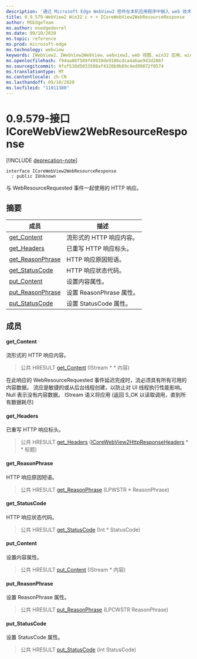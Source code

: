 ```yaml
---
description: '通过 Microsoft Edge WebView2 控件在本机应用程序中嵌入 web 技术 (HTML、CSS 和 JavaScript) '
title: 0.9.579-WebView2 Win32 c + + ICoreWebView2WebResourceResponse
author: MSEdgeTeam
ms.author: msedgedevrel
ms.date: 09/10/2020
ms.topic: reference
ms.prod: microsoft-edge
ms.technology: webview
keywords: IWebView2、IWebView2WebView、webview2、web 视图、win32 应用、win32、edge、ICoreWebView2、ICoreWebView2Controller、浏览器控件、边缘 html、ICoreWebView2WebResourceResponse
ms.openlocfilehash: f94aa86f589f49930de9186cdca4a6ae943d286f
ms.sourcegitcommit: 0faf538d5033508af4320b9b89c4ed99872f0574
ms.translationtype: MT
ms.contentlocale: zh-CN
ms.lasthandoff: 09/10/2020
ms.locfileid: "11011380"
---
```

# 0.9.579-接口 ICoreWebView2WebResourceResponse 

[!INCLUDE [deprecation-note](../../includes/deprecation-note.md)]

```
interface ICoreWebView2WebResourceResponse
  : public IUnknown
```

与 WebResourceRequested 事件一起使用的 HTTP 响应。

## 摘要

 成员                        | 描述
--------------------------------|---------------------------------------------
[get_Content](#get_content) | 流形式的 HTTP 响应内容。
[get_Headers](#get_headers) | 已重写 HTTP 响应标头。
[get_ReasonPhrase](#get_reasonphrase) | HTTP 响应原因短语。
[get_StatusCode](#get_statuscode) | HTTP 响应状态代码。
[put_Content](#put_content) | 设置内容属性。
[put_ReasonPhrase](#put_reasonphrase) | 设置 ReasonPhrase 属性。
[put_StatusCode](#put_statuscode) | 设置 StatusCode 属性。

## 成员

#### get_Content 

流形式的 HTTP 响应内容。

> 公共 HRESULT [get_Content](#get_content) (IStream * * 内容) 

在此响应的 WebResourceRequested 事件延迟完成时，流必须具有所有可用的内容数据。 流应是敏捷的或从后台线程创建，以防止对 UI 线程执行性能影响。 Null 表示没有内容数据。 IStream 语义将应用 (返回 S_OK 以读取调用，直到所有数据耗尽) 

#### get_Headers 

已重写 HTTP 响应标头。

> 公共 HRESULT [get_Headers](#get_headers) ([ICoreWebView2HttpResponseHeaders](icorewebview2httpresponseheaders.md) * * 标题) 

#### get_ReasonPhrase 

HTTP 响应原因短语。

> 公共 HRESULT [get_ReasonPhrase](#get_reasonphrase) (LPWSTR * ReasonPhrase) 

#### get_StatusCode 

HTTP 响应状态代码。

> 公共 HRESULT [get_StatusCode](#get_statuscode) (Int * StatusCode) 

#### put_Content 

设置内容属性。

> 公共 HRESULT [put_Content](#put_content) (IStream * 内容) 

#### put_ReasonPhrase 

设置 ReasonPhrase 属性。

> 公共 HRESULT [put_ReasonPhrase](#put_reasonphrase) (LPCWSTR ReasonPhrase) 

#### put_StatusCode 

设置 StatusCode 属性。

> 公共 HRESULT [put_StatusCode](#put_statuscode) (int StatusCode) 

